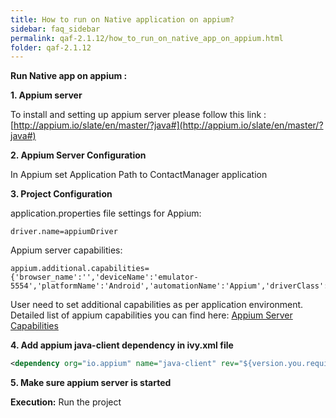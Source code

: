 ```yaml
---
title: How to run on Native application on appium?
sidebar: faq_sidebar
permalink: qaf-2.1.12/how_to_run_on_native_app_on_appium.html
folder: qaf-2.1.12
---
```


**Run Native app on appium :**

**1. Appium server**

To install and setting up appium server please follow this link : [http://appium.io/slate/en/master/?java#](http://appium.io/slate/en/master/?java#)
   
**2. Appium Server Configuration**

In Appium set Application Path to ContactManager application
   
**3. Project Configuration**

application.properties file settings for Appium:

```properties
driver.name=appiumDriver
```

Appium server capabilities:

```properties
appium.additional.capabilities= {'browser_name':'','deviceName':'emulator-5554','platformName':'Android','automationName':'Appium','driverClass':'io.appium.java_client.android.AndroidDriver'}
```

User need to set additional capabilities as per application environment. Detailed list of appium capabilities you can find here: [Appium Server Capabilities](http://appium.io/docs/en/2.0/guides/caps/)
   
**4. Add appium java-client dependency in ivy.xml file**

```xml
<dependency org="io.appium" name="java-client" rev="${version.you.require}"/>
```
   
**5. Make sure appium server is started**
 

**Execution:**
Run the project
